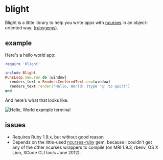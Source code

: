 # blight

Blight is a little library to help you write apps with [ncurses](http://en.wikipedia.org/wiki/Ncurses) in an object-oriented way. ([rubygems](http://rubygems.org/gems/blight)).

## example

Here's a hello world app:

``` ruby
require 'blight'

include Blight
RunsLoop.new.run do |window|
  renders_text = RendersCenteredText.new(window)
  renders_text.render("Hello, World! (type 'q' to quit)")
end
```

And here's what that looks like:

![Hello, World example terminal](http://i.minus.com/iHdecPL7PnNyw.png)

## issues

* Requires Ruby 1.9.x, but without good reason
* Depends on the little-used [ncurses-ruby]() gem, because I couldn't get any of the other ncurses wrappers to compile (on MRI 1.9.3, rbenv, OS X Lion, XCode CLI tools June 2012).